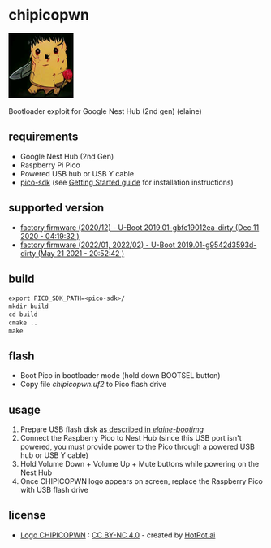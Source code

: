 # chipicopwn
![chipicopwn-logo](./CHIPICOPWN.BMP)

Bootloader exploit for Google Nest Hub (2nd gen) (elaine)

## requirements
- Google Nest Hub (2nd Gen)
- Raspberry Pi Pico
- Powered USB hub or USB Y cable
- [pico-sdk](https://github.com/raspberrypi/pico-sdk) (see [Getting Started guide](https://rptl.io/pico-get-started) for installation instructions)

## supported version
- [factory firmware (2020/12) - U-Boot 2019.01-gbfc19012ea-dirty (Dec 11 2020 - 04:19:32 )](https://github.com/frederic/chipicopwn/tree/main)
- [factory firmware (2022/01, 2022/02) - U-Boot 2019.01-g9542d3593d-dirty (May 21 2021 - 20:52:42 )](https://github.com/frederic/chipicopwn/tree/fw-2022_01)

## build
```shell
export PICO_SDK_PATH=<pico-sdk>/
mkdir build
cd build
cmake ..
make
```

## flash
- Boot Pico in bootloader mode (hold down BOOTSEL button)
- Copy file *chipicopwn.uf2* to Pico flash drive

## usage

1. Prepare USB flash disk [as described in *elaine-bootimg*](https://github.com/frederic/elaine-bootimg)
2. Connect the Raspberry Pico to Nest Hub (since this USB port isn't powered, you must provide power to the Pico through a powered USB hub or USB Y cable)
3. Hold Volume Down + Volume Up + Mute buttons while powering on the Nest Hub
4. Once CHIPICOPWN logo appears on screen, replace the Raspberry Pico with USB flash drive

## license
- [Logo CHIPICOPWN](./CHIPICOPWN.BMP) : [CC BY-NC 4.0](https://creativecommons.org/licenses/by-nc/4.0/) - created by [HotPot.ai](https://hotpot.ai/s/art-maker/328/yAUpI4GK9kpwlksMAXlQqzEbplOV)